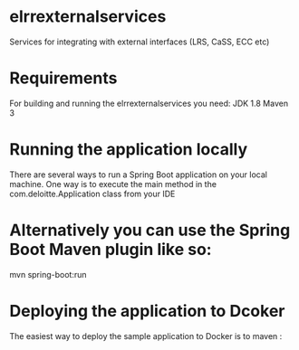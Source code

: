 # elrrexternalservices
Services for integrating with external interfaces (LRS, CaSS, ECC etc)

# Requirements
For building and running the elrrexternalservices you need:
JDK 1.8
Maven 3
# Running the application locally
There are several ways to run a Spring Boot application on your local machine. One way is to execute the main method in the com.deloitte.Application class from your IDE

# Alternatively you can use the Spring Boot Maven plugin like so: 
mvn spring-boot:run

# Deploying the application to Dcoker 
The easiest way to deploy the sample application to Docker is to maven :
